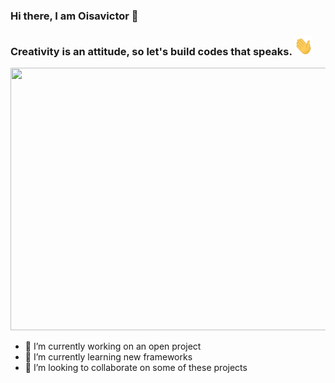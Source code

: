 ### Hi there, I am Oisavictor 👋 

### Creativity is an attitude, so let's build codes that speaks. <img src="https://raw.githubusercontent.com/ABSphreak/ABSphreak/master/gifs/Hi.gif" width="30px" height="30">


<img src="https://user-images.githubusercontent.com/19577206/166230755-3f856330-6af0-4ee3-83af-32d74ad20dea.jpg" width="1108" height="420" />


- 🔭 I’m currently working on an open project
- 🌱 I’m currently learning new frameworks
- 👯 I’m looking to collaborate on some of these projects
<!--
- 🤔 I’m looking for help with ...
- 💬 Ask me about ...
- 📫 How to reach me: ...
- 😄 Pronouns: ...
- ⚡ Fun fact: ...


**Oisavictor/Oisavictor** is a ✨ _special_ ✨ repository because its `README.md` (this file) appears on your GitHub profile.

Here are some ideas to get you started:
-->
